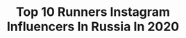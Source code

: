 ---
title: Top 10 Runners Instagram Influencers In Russia In 2020
description: >-
  Find top runners Instagram influencers in Russia in 2020. Most popular hashtags: #california #olympicnationalpark #asicsfrontrunnerrussia.
platform: Instagram
hits: 33
text_top: Analyze the most popular Instagram profiles on inBeat.
text_bottom: Our platform aggregates 33 Instagram influencers like this in Russia for you to collaborate.
profiles:
  - username: "bobditty"
    fullname: >-
      bobditty
    bio: >-
      @Africageo 2019 Photographer Of The Year runner up. #MzeeSeries - capturing elderly portraits in the worlds youngest population. www.bobditty.com
    location: "Russia"
    followers: 6033
    engagement: 1229
    commentsToLikes: 0.042547
    id: ck5zmub0mn8jf0i14nt985bew
    verified: false
    hashtags: "#covid19, #mzeeseries, #sonya7riv"
  - username: "violetta.tyurkina"
    fullname: >-
      Violetta 💎 Tyurkina
    bio: >-
      • 📍Moscow 🇷🇺 • MSU student 📚 • 1-st runner up Miss Russia 2018👑 • 1-ая Вице-мисс Россия 2018
    location: "Russia"
    followers: 24043
    engagement: 505
    commentsToLikes: 0.030728
    id: ck5hjb6k6gbpp0i110aupqfg5
    verified: false
    hashtags: "#munich, #bluelagoon, #factfulness, #formula1"
  - username: "sonya_neks_"
    fullname: >-
      I LIKE TO MOTIVATE PEOPLE❤️
    bio: >-
      DANCER FITNESS MODEL RUNNER TRAVELER MOMMY Tours @fitintensive_tour_sonyaneks Wear @nekstazy PR+34605145920 👇🏽The BEST version of yourself👇🏽
    location: "Russia"
    followers: 1019043
    engagement: 106
    commentsToLikes: 0.010332
    id: ck5hqrx0btm9o0i11geh3obmr
    verified: false
    hashtags: "#malibu, #babygirl, #4yearsold, #dance"
  - username: "wowlyolya"
    fullname: >-
      Лёля
    bio: >-
      ⛓аксессуары из кожи 🤸🏼‍♀️спорт 🏃🏼‍♀️пробежала марафон 42,2км 🖤тренируюсь с AR(adidas runners) ⛩🏝влюблена в Азию
    location: "Russia"
    followers: 57883
    engagement: 162
    commentsToLikes: 0.008516
    id: ck6tzv9bzc2lk0j71kmccftzl
    verified: false
    hashtags: "#stelmas, #biovita, #goodfoodacademy, #quarantinepillowchallenge"
  - username: "albina_akhtyamova"
    fullname: >-
      Альбина Ахтямова
    bio: >-
      2nd runner up Miss Russia-2017 👑 Charity👴👵 Model, Actress 👠 Kazan, Russia
    location: "Russia"
    followers: 7176
    engagement: 680
    commentsToLikes: 0.047803
    id: ck6tu9p8cf3j60j71ab0f8s29
    verified: false
    hashtags: "#muslim, #saharafashion, #bashkortostan, #bashbeauty"
  - username: "annjoyrun"
    fullname: >-
      Anya Kosova
    bio: >-
      ПОДКАСТЫ:Разговоры про бег Journalist/Runner/Traveller @USATF L2 & RRCA L1 coach 42.195: 3.05.38; 5x>100 km 14x42.195 🏔Elbrus - North 🏔Mont Blanc
    location: "Russia"
    followers: 31267
    engagement: 178
    commentsToLikes: 0.013179
    id: ckf5wotijss1j0j23p9m3kmme
    verified: false
    hashtags: "#annjoyrun, #run, #instarunners, #olympicnationalpark"
  - username: "2rude4u"
    fullname: >-
      Vova (Vladimir) 2rude4u
    bio: >-
      Beautiful daughter's father 👨‍👩‍👧Shootki Band🎸Moskva River Runner 🏃🏼Sneakerhead👟 Basketball ⛹🏼‍♂️All thoughts are mine and not related to my employer.
    location: "Russia"
    followers: 10754
    engagement: 524
    commentsToLikes: 0.061849
    id: ckap4oxwx87wg0i786emzu5a8
    verified: false
    hashtags: "#moskvariverrunners, #ywnra, #snkrskickcheck, #airmaxday"
  - username: "shaemsha"
    fullname: >-
      Emiliia Shakh
    bio: >-
      ☽ 2-nd Runner Up Miss Ukraine World 2017 ☽ Video production @shaemshavideo © ☽ @shaemshart ©
    location: "Russia"
    followers: 95960
    engagement: 424
    commentsToLikes: 0.014870
    id: ck0w6wpllamcs0i192kiwgfsk
    verified: false
    hashtags: "#shaemshavideo"
  - username: "artur_burtsev"
    fullname: >-
      Артур Бурцев
    bio: >-
      ▫️Pro-Runner🏃🏾‍♂️ ◾️10км-29’46" ▫️21км-1.04’36 ◾️42км-Soon⏱ ▫️Беговой лидер #Asics team🇷🇺 ◾️Беговой Проект @probegproject Ссылка на забег в 10миль⤵️
    location: "Russia"
    followers: 5446
    engagement: 711
    commentsToLikes: 0.044049
    id: ck0uciffcgygj0i19n9ksd8gq
    verified: false
    hashtags: "#spb, #soundmindsoundbody, #untiedyetunited, #oneteam"
  - username: "markovevgeniy"
    fullname: >-
      Evgeny Markov | ТРЕНЕР
    bio: >-
      ТРЕНЕР @skyrun_team Sky/trail/ski runner in the team @salomonRussia/CSKA/@squeezysportsnutrition IP 883 @skyrace_comapedrosa 2019-🥈 #SkyMasters19 -6th
    location: "Russia"
    followers: 3054
    engagement: 1199
    commentsToLikes: 0.052173
    id: ckapbslh916tl0i78u79weu38
    verified: false
    hashtags: "#timetoplay, #salomonrussia, #skyrunteam, #iamaskyrunner"
---